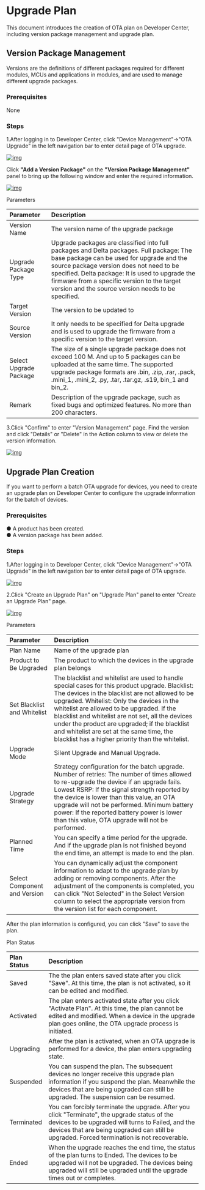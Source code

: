 # Upgrade Plan

This document introduces the creation of OTA plan on Developer Center, including version package management and upgrade plan.  

## **Version Package Management**

Versions are the definitions of different packages required for different modules, MCUs and applications in modules, and are used to manage different upgrade packages.

### **Prerequisites**

None

### **Steps**

1.After logging in to Developer Center, click "Device Management"→"OTA Upgrade" in the left navigation bar to enter detail page of OTA upgrade.

<a data-fancybox title="img" href="/en/guide/image2022-3-12_13-45-2.png?version=1&modificationDate=1647053287000&api=v2">![img](/en/guide/image2022-3-12_13-45-2.png?version=1&modificationDate=1647053287000&api=v2)</a>

Click **"Add a Version Package"** on the **"Version Package Management"** panel to bring up the following window and enter the required information.

<a data-fancybox title="img" href="/en/guide/image2022-3-12_11-4-28.png?version=1&modificationDate=1647053663000&api=v2">![img](/en/guide/image2022-3-12_11-4-28.png?version=1&modificationDate=1647053663000&api=v2)</a>

Parameters

| **Parameter**       | **Description**                                                        |
| :--------- | :----------------------------------------------------------- |
| Version Name   | The version name of the upgrade package |
| Upgrade Package Type   | Upgrade packages are classified into full packages and Delta packages. Full package: The base package can be used for upgrade and the source package version does not need to be specified. Delta package: It is used to upgrade the firmware from a specific version to the target version and the source version needs to be specified. |
| Target Version  | The version to be updated to  |                                  |
| Source Version     | It only needs to be specified for Delta upgrade and is used to upgrade the firmware from a specific version to the target version. |
| Select Upgrade Package | The size of a single upgrade package does not exceed 100 M. And up to 5 packages can be uploaded at the same time. The supported upgrade package formats are .bin, .zip, .rar, .pack, .mini_1, .mini_2, .py, .tar, .tar.gz, .s19, bin_1 and bin_2.|
| Remark   | Description of the upgrade package, such as fixed bugs and optimized features. No more than 200 characters. |

3.Click "Confirm" to enter "Version Management" page. Find the version and click "Details" or "Delete" in the Action column to view or delete the version information.

<a data-fancybox title="img" href="/en/guide/image2022-3-12_11-34-23.png?version=1&modificationDate=1647055457000&api=v2">![img](/en/guide/image2022-3-12_11-34-23.png?version=1&modificationDate=1647055457000&api=v2)</a>

## **Upgrade Plan Creation**

If you want to perform a batch OTA upgrade for devices, you need to create an upgrade plan on Developer Center to configure the upgrade information for the batch of devices.

### **Prerequisites**

● A product has been created.<br />
● A version package has been added.

### **Steps**

1.After logging in to Developer Center, click "Device Management"→"OTA Upgrade" in the left navigation bar to enter detail page of OTA upgrade.

<a data-fancybox title="img" href="/en/guide/image2022-3-12_13-45-2.png?version=1&modificationDate=1647053287000&api=v2">![img](/en/guide/image2022-3-12_13-45-2.png?version=1&modificationDate=1647053287000&api=v2)</a>


2.Click "Create an Upgrade Plan" on "Upgrade Plan" panel to enter "Create an Upgrade Plan" page.

<a data-fancybox title="img" href="/en/guide/image2022-3-12_10-58-12.png?version=1&modificationDate=1647055698000&api=v2">![img](/en/guide/image2022-3-12_10-58-12.png?version=1&modificationDate=1647055698000&api=v2)</a>

Parameters

| **Parameter**              | **Description**            |
| :----------------- |:---------------|
| Plan Name          | Name of the upgrade plan  |
| Product to Be Upgraded          | The product to which the devices in the upgrade plan belongs     |
| Set Blacklist and Whitelist       | The blacklist and whitelist are used to handle special cases for this product upgrade. Blacklist: The devices in the blacklist are not allowed to be upgraded.  Whitelist: Only the devices in the whitelist are allowed to be upgraded. If the blacklist and whitelist are not set, all the devices under the product are upgraded; if the blacklist and whitelist are set at the same time, the blacklist has a higher priority than the whitelist. |
| Upgrade Mode          | Silent Upgrade and Manual Upgrade.  |
| Upgrade Strategy           | Strategy configuration for the batch upgrade. Number of retries: The number of times allowed to re-upgrade the device if an upgrade fails. Lowest RSRP: If the signal strength reported by the device is lower than this value, an OTA upgrade will not be performed. Minimum battery power: If the reported battery power is lower than this value, OTA upgrade will not be performed.                    |
| Planned Time          | You can specify a time period for the upgrade. And if the upgrade plan is not finished beyond the end time, an attempt is made to end the plan.   |
| Select Component and Version |  You can dynamically adjust the component information to adapt to the upgrade plan by adding or removing components. After the adjustment of the components is completed, you can click "Not Selected" in the Select Version column to select the appropriate version from the version list for each component.                                               |



After the plan information is configured, you can click "Save" to save the plan.  

Plan Status

| **Plan Status** | **Description**      |
| :------- | :----------------------------------------------------------- |
| Saved     | The the plan enters saved state after you click "Save". At this time, the plan is not activated, so it can be edited and modified. |
| Activated     | The plan enters activated state after you click "Activate Plan". At this time, the plan cannot be edited and modified. When a device in the upgrade plan goes online, the OTA upgrade process is initiated. |
| Upgrading   | After the plan is activated, when an OTA upgrade is performed for a device, the plan enters upgrading state. |
| Suspended     | You can suspend the plan. The subsequent devices no longer receive this upgrade plan information if you suspend the plan. Meanwhile the devices that are being upgraded can still be upgraded. The suspension can be resumed. |
| Terminated    | You can forcibly terminate the upgrade. After you click "Terminate", the upgrade status of the devices to be upgraded will turns to Failed, and the devices that are being upgraded can still be upgraded. Forced termination is not recoverable. |
| Ended     | When the upgrade reaches the end time, the status of the plan turns to Ended. The devices to be upgraded will not be upgraded. The devices being upgraded will still be upgraded until the upgrade times out or completes. |

